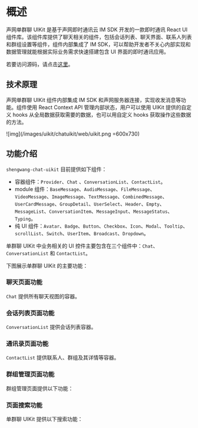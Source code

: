 # 概述

<Toc />

声网单群聊 UIKit 是基于声网即时通讯云 IM SDK 开发的一款即时通讯 React UI 组件库。该组件库提供了聊天相关的组件，包括会话列表、聊天界面、联系人列表和群组设置等组件，组件内部集成了 IM SDK，可以帮助开发者不关心内部实现和数据管理就能根据实际业务需求快速搭建包含 UI 界面的即时通讯应用。

若要访问源码，请点击[这里](https://github.com/easemob/Easemob-UIKit-web/tree/main)。

## 技术原理

声网单群聊 UIKit 组件内部集成 IM SDK 和声网服务器连接，实现收发消息等功能。组件使用 React Context API 管理内部状态，用户可以使用 UIKit 提供的自定义 hooks 从全局数据获取需要的数据，也可以用自定义 hooks 获取操作这些数据的方法。

![img](/images/uikit/chatuikit/web/uikit.png =600x730)

## 功能介绍

`shengwang-chat-uikit` 目前提供如下组件：

- 容器组件：`Provider`、`Chat` 、`ConversationList`、`ContactList`。
- module 组件：`BaseMessage`、`AudioMessage`、`FileMessage`、 `VideoMessage`、`ImageMessage`、`TextMessage`、`CombinedMessage`、`UserCardMessage`、`GroupDetail`、`UserSelect`、`Header`、`Empty`、`MessageList`、`ConversationItem`、`MessageInput`、`MessageStatus`、`Typing`。
- 纯 UI 组件：`Avatar`、`Badge`、`Button`、`Checkbox`、`Icon`、`Modal`、`Tooltip`、`scrollList`、`Switch`、`UserItem`、`Broadcast`、`Dropdown`。

单群聊 UIKit 中业务相关的 UI 控件主要包含在三个组件中：`Chat`、`ConversationList` 和 `ContactList`。

下图展示单群聊 UIKit 的主要功能：

<ImageGallery :columns="1">
  <ImageItem src="/images/uikit/chatuikit/web/main_conversation_list_chat.png" title="会话列表+聊天页面" />
  <ImageItem src="/images/uikit/chatuikit/web/main_conversation_list_group_detail.png" title="会话列表+群组设置" />
  <ImageItem src="/images/uikit/chatuikit/web/main_conversation_list_contact_detail.png" title="会话列表+联系人设置" />
  <ImageItem src="/images/uikit/chatuikit/web/main_contact_list_group.png" title="联系人列表+群组" />
  <ImageItem src="/images/uikit/chatuikit/web/main_contact_list_contact.png" title="联系人列表+联系人" />
</ImageGallery>

### 聊天页面功能

`Chat` 提供所有聊天视图的容器。

<ImageGallery :columns="1">
  <ImageItem src="/images/uikit/chatuikit/web/message_types.png" title="聊天页面" />
  <ImageItem src="/images/uikit/chatuikit/web/message_operation.png" title="消息操作" />
  <ImageItem src="/images/uikit/chatuikit/web/message_reply.png" title="消息引用" />
  <ImageItem src="/images/uikit/chatuikit/web/message_deliveryreceipt.png" title="已发送回执" />
  <ImageItem src="/images/uikit/chatuikit/web/message_readreceipt.png" title="已读回执" />
</ImageGallery>

### 会话列表页面功能

`ConversationList` 提供会话列表容器。

<ImageGallery>
  <ImageItem src="/images/uikit/chatuikit/web/conversation_operation.png" title="会话操作" />
</ImageGallery>

### 通讯录页面功能

`ContactList` 提供联系人、群组及其详情等容器。

<ImageGallery :columns="1">
  <ImageItem src="/images/uikit/chatuikit/web/contact_list_info.png" title="联系人列表及详情" />
  <ImageItem src="/images/uikit/chatuikit/web/contact_block_list.png" title="联系人黑名单" />
</ImageGallery>

### 群组管理页面功能

群组管理页面提供以下功能：

<ImageGallery :columns="1">
  <ImageItem src="/images/uikit/chatuikit/web/group_mgmt.png" title="群组管理" />
  <ImageItem src="/images/uikit/chatuikit/web/group_thread.png" title="话题" />
</ImageGallery>

### 页面搜索功能

单群聊 UIKit 提供以下搜索功能：

<ImageGallery :columns="1">
  <ImageItem src="/images/uikit/chatuikit/web/search_conversation.png" title="搜索会话名称" />
  <ImageItem src="/images/uikit/chatuikit/web/search_contact.png" title="搜索联系人名称" />
  <ImageItem src="/images/uikit/chatuikit/web/search_chat_history.png" title="搜索聊天历史" />
</ImageGallery>
